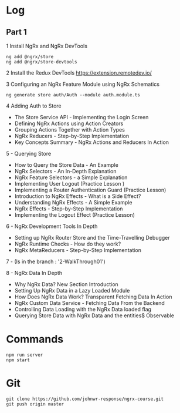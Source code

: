 # Log
## Part 1
1 Install NgRx and NgRx DevTools
```
ng add @ngrx/store
ng add @ngrx/store-devtools
```

2 Install the Redux DevTools
  https://extension.remotedev.io/

3 Configuring an NgRx Feature Module using NgRx Schematics
```
ng generate store auth/Auth --module auth.module.ts
```
4 Adding Auth to Store
- The Store Service API - Implementing the Login Screen 
- Defining NgRx Actions using Action Creators
- Grouping Actions Together with Action Types
- NgRx Reducers - Step-by-Step Implementation
- Key Concepts Summary - NgRx Actions and Reducers In Action

5 - Querying Store
- How to Query the Store Data - An Example
- NgRx Selectors - An In-Depth Explanation
- NgRx Feature Selectors - a Simple Explanation
- Implementing User Logout (Practice Lesson )
- Implementing a Router Authentication Guard (Practice Lesson)
- Introduction to NgRx Effects - What is a Side Effect?
- Understanding NgRx Effects - A Simple Example
- NgRx Effects - Step-by-Step Implementation
- Implementing the Logout Effect (Practice Lesson)

6 - NgRx Development Tools In Depth
- Setting up NgRx Router Store and the Time-Travelling Debugger
- NgRx Runtime Checks - How do they work?
- NgRx MetaReducers - Step-by-Step Implementation

7 - (Is in the branch : '2-WalkThrough01')

8 - NgRx Data In Depth
- Why NgRx Data? New Section Introduction
- Setting Up NgRx Data in a Lazy Loaded Module
- How Does NgRx Data Work? Transparent Fetching Data In Action
- NgRx Custom Data Service - Fetching Data From the Backend
- Controlling Data Loading with the NgRx Data loaded flag
- Querying Store Data with NgRx Data and the entities$ Observable

# Commands
```
npm run server
npm start
```

# Git
```
git clone https://github.com/johnwr-response/ngrx-course.git
git push origin master
